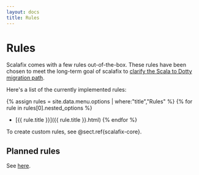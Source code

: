 ```yaml
---
layout: docs
title: Rules
---
```


# Rules

Scalafix comes with a few rules out-of-the-box.
These rules have been chosen to meet the long-term goal of scalafix to
[clarify the Scala to Dotty migration path](http://scala-lang.org/blog/2016/05/30/scala-center-advisory-board.html#the-first-meeting).

Here's a list of the currently implemented rules:

{% assign rules = site.data.menu.options | where:"title","Rules" %}
{% for rule in rules[0].nested_options %}
  - [{{ rule.title }}]({{ rule.title }}.html)
{% endfor %}

To create custom rules, see @sect.ref{scalafix-core}.

## Planned rules
See [here](https://github.com/scalacenter/scalafix/labels/rule).

